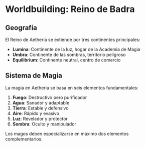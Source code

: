# Worldbuilding: Reino de Badra
## Geografía
El Reino de Aetheria se extiende por tres continentes principales:
- **Lumina**: Continente de la luz, hogar de la Academia de Magia
- **Umbra**: Continente de las sombras, territorio peligroso
- **Equilibrium**: Continente neutral, centro de comercio

## Sistema de Magia
La magia en Aetheria se basa en seis elementos fundamentales:
1. **Fuego**: Destructivo pero purificador
2. **Agua**: Sanador y adaptable  
3. **Tierra**: Estable y defensivo
4. **Aire**: Rápido y evasivo
5. **Luz**: Revelador y protector
6. **Sombra**: Oculto y manipulador

Los magos deben especializarse en máximo dos elementos complementarios.
